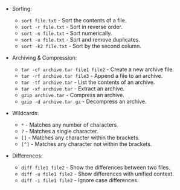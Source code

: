* Sorting:
    * `sort file.txt` - Sort the contents of a file.
    * `sort -r file.txt` - Sort in reverse order.
    * `sort -n file.txt` - Sort numerically.
    * `sort -u file.txt` - Sort and remove duplicates.
    * `sort -k2 file.txt` - Sort by the second column.

* Archiving & Compression:
    * `tar -cf archive.tar file1 file2` - Create a new archive file.
    * `tar -rf archive.tar file3` - Append a file to an archive.
    * `tar -tf archive.tar` - List the contents of an archive.
    * `tar -xf archive.tar` - Extract an archive.
    * `gzip archive.tar` - Compress an archive.
    * `gzip -d archive.tar.gz` - Decompress an archive.

* Wildcards:
    * `*` - Matches any number of characters.
    * `?` - Matches a single character.
    * `[]` - Matches any character within the brackets.
    * `[^]` - Matches any character not within the brackets.

* Differences:
    * `diff file1 file2` - Show the differences between two files.
    * `diff -u file1 file2` - Show differences with unified context.
    * `diff -i file1 file2` - Ignore case differences.